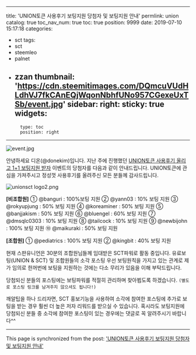 
---
title: 'UNION토큰 사용후기 보팅지원 당첨자 및 보팅지원 안내'
permlink: union
catalog: true
toc_nav_num: true
toc: true
position: 9999
date: 2019-07-10 15:17:18
categories:
- sct
tags:
- sct
- steemleo
- palnet
- zzan
thumbnail: 'https://cdn.steemitimages.com/DQmcuVUdHLdhVJ7fkCAnEQjWqonNbhfUNo957CGexeUxTSb/event.jpg'
sidebar:
    right:
        sticky: true
widgets:
    -
        type: toc
        position: right
---


![event.jpg](https://cdn.steemitimages.com/DQmcuVUdHLdhVJ7fkCAnEQjWqonNbhfUNo957CGexeUxTSb/event.jpg)

안녕하세요 디온(@donekim)입니다. 지난 주에 진행했던 [UNION토큰 사용후기 올리고 1+1 보팅지원 받자](https://www.steemcoinpan.com/sct/@donekim/union-1-1) 이벤트의 당첨자를 다음과 같이 안내드립니다. UNION토큰에 관심을 가져주시고 정성껏 사용후기를 올려주신 모든 분들께 감사드립니다.

![unionsct logo2.png](https://cdn.steemitimages.com/DQmPEondc2b233XzG5HAhaTHZeZex2U4QKweTgUvYFMqEQc/unionsct%20logo2.png)

**[비조합원]**
① @banguri : 100%보팅 지원
② @yann03 : 10% 보팅 지원
③ @rokyupjung : 50% 보팅 지원
④ @koreaminer : 50% 보팅 지원
⑤ @banjjakism : 50% 보팅 지원
⑥ @bluengel : 60% 보팅 지원
⑦ @dmsqlc0303 : 10% 보팅 지원
⑧ @tailcock : 10% 보팅 지원
⑨ @newbijohn : 100% 보팅 지원
⑩ @maikuraki : 50% 보팅 지원

**[조합원]**
① @pediatrics : 100% 보팅 지원
② @kingbit : 40% 보팅 지원

현재 스판유니언은 30분의 조합원님들께 임대받은 SCT파워로 활동 중입니다. 유료보팅(UNION & SCT) 및 조합원들의 소각 포스팅 우선 보팅원칙을 가지고 있는 관계로 제가 임의로 한꺼번에 보팅을 지원하는 것에는 다소 무리가 있음을 이해 부탁드립니다.

당첨되신 분들의 포스팅에는 보팅파워를 적절히 관리하며 찾아뵙도록 하겠습니다. `(별도로 포스팅 링크를 남겨주지 않으셔도 됩니다!)`

깨알팁을 하나 드리자면, SCT 홍보기능을 사용하여 소각에 참여한 포스팅에 추가로 보팅을 받는 경우 훨씬 더 높은 저자 리워드를 받으실 수 있습니다. 혹시라도 보팅지원에 당첨되신 분들 중 소각에 참여한 포스팅이 있는 경우에는 댓글로 꼭 알려주시기 바랍니다^^

- - -

This page is synchronized from the post: ['UNION토큰 사용후기 보팅지원 당첨자 및 보팅지원 안내'](https://steemit.com/@donekim/union)
